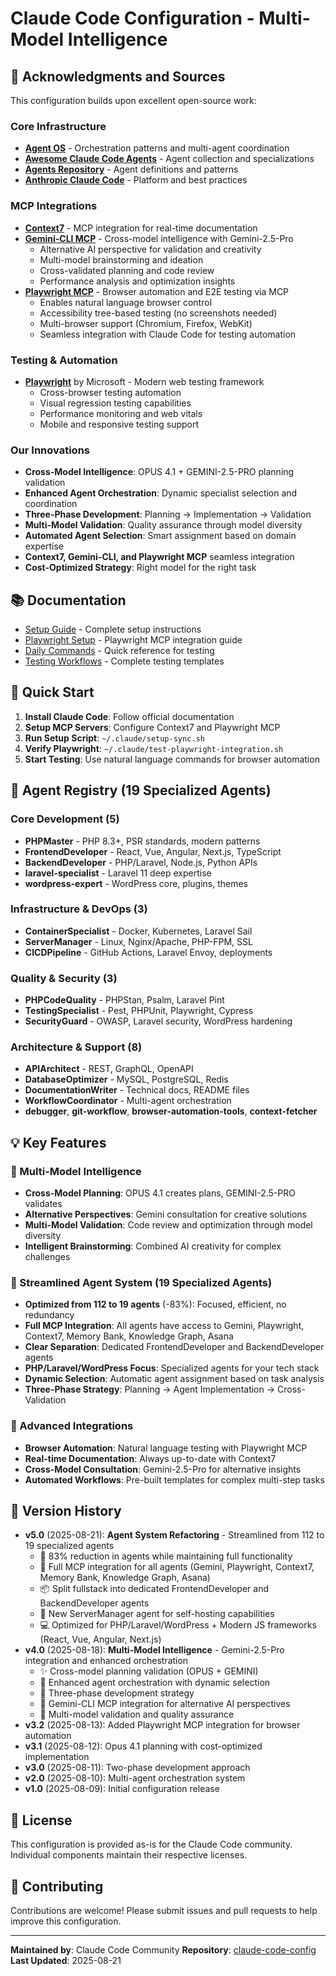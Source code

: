 # Claude Code Configuration - Multi-Model Intelligence

## 🙏 Acknowledgments and Sources

This configuration builds upon excellent open-source work:

### Core Infrastructure
- **[Agent OS](https://github.com/buildermethods/agent-os)** - Orchestration patterns and multi-agent coordination
- **[Awesome Claude Code Agents](https://github.com/hesreallyhim/awesome-claude-code-agents)** - Agent collection and specializations
- **[Agents Repository](https://github.com/wshobson/agents)** - Agent definitions and patterns
- **[Anthropic Claude Code](https://docs.anthropic.com/claude-code)** - Platform and best practices

### MCP Integrations
- **[Context7](https://context7.com)** - MCP integration for real-time documentation
- **[Gemini-CLI MCP](https://github.com/gemini-cli/mcp-tools)** - Cross-model intelligence with Gemini-2.5-Pro
  - Alternative AI perspective for validation and creativity
  - Multi-model brainstorming and ideation
  - Cross-validated planning and code review
  - Performance analysis and optimization insights
- **[Playwright MCP](https://github.com/microsoft/playwright-mcp)** - Browser automation and E2E testing via MCP
  - Enables natural language browser control
  - Accessibility tree-based testing (no screenshots needed)
  - Multi-browser support (Chromium, Firefox, WebKit)
  - Seamless integration with Claude Code for testing automation

### Testing & Automation
- **[Playwright](https://playwright.dev)** by Microsoft - Modern web testing framework
  - Cross-browser testing automation
  - Visual regression testing capabilities
  - Performance monitoring and web vitals
  - Mobile and responsive testing support

### Our Innovations
- **Cross-Model Intelligence**: OPUS 4.1 + GEMINI-2.5-PRO planning validation
- **Enhanced Agent Orchestration**: Dynamic specialist selection and coordination
- **Three-Phase Development**: Planning → Implementation → Validation
- **Multi-Model Validation**: Quality assurance through model diversity
- **Automated Agent Selection**: Smart assignment based on domain expertise
- **Context7, Gemini-CLI, and Playwright MCP** seamless integration
- **Cost-Optimized Strategy**: Right model for the right task

## 📚 Documentation

- [Setup Guide](SETUP-GUIDE.md) - Complete setup instructions
- [Playwright Setup](mcp-playwright-setup.md) - Playwright MCP integration guide
- [Daily Commands](playwright-daily-commands.md) - Quick reference for testing
- [Testing Workflows](workflows/playwright-testing.md) - Complete testing templates

## 🚀 Quick Start

1. **Install Claude Code**: Follow official documentation
2. **Setup MCP Servers**: Configure Context7 and Playwright MCP
3. **Run Setup Script**: `~/.claude/setup-sync.sh`
4. **Verify Playwright**: `~/.claude/test-playwright-integration.sh`
5. **Start Testing**: Use natural language commands for browser automation

## 🤖 Agent Registry (19 Specialized Agents)

### Core Development (5)
- **PHPMaster** - PHP 8.3+, PSR standards, modern patterns
- **FrontendDeveloper** - React, Vue, Angular, Next.js, TypeScript
- **BackendDeveloper** - PHP/Laravel, Node.js, Python APIs
- **laravel-specialist** - Laravel 11 deep expertise
- **wordpress-expert** - WordPress core, plugins, themes

### Infrastructure & DevOps (3)
- **ContainerSpecialist** - Docker, Kubernetes, Laravel Sail
- **ServerManager** - Linux, Nginx/Apache, PHP-FPM, SSL
- **CICDPipeline** - GitHub Actions, Laravel Envoy, deployments

### Quality & Security (3)
- **PHPCodeQuality** - PHPStan, Psalm, Laravel Pint
- **TestingSpecialist** - Pest, PHPUnit, Playwright, Cypress
- **SecurityGuard** - OWASP, Laravel security, WordPress hardening

### Architecture & Support (8)
- **APIArchitect** - REST, GraphQL, OpenAPI
- **DatabaseOptimizer** - MySQL, PostgreSQL, Redis
- **DocumentationWriter** - Technical docs, README files
- **WorkflowCoordinator** - Multi-agent orchestration
- **debugger**, **git-workflow**, **browser-automation-tools**, **context-fetcher**

## 💡 Key Features

### 🤖 Multi-Model Intelligence
- **Cross-Model Planning**: OPUS 4.1 creates plans, GEMINI-2.5-PRO validates
- **Alternative Perspectives**: Gemini consultation for creative solutions
- **Multi-Model Validation**: Code review and optimization through model diversity
- **Intelligent Brainstorming**: Combined AI creativity for complex challenges

### 🎯 Streamlined Agent System (19 Specialized Agents)
- **Optimized from 112 to 19 agents** (-83%): Focused, efficient, no redundancy
- **Full MCP Integration**: All agents have access to Gemini, Playwright, Context7, Memory Bank, Knowledge Graph, Asana
- **Clear Separation**: Dedicated FrontendDeveloper and BackendDeveloper agents
- **PHP/Laravel/WordPress Focus**: Specialized agents for your tech stack
- **Dynamic Selection**: Automatic agent assignment based on task analysis
- **Three-Phase Strategy**: Planning → Agent Implementation → Cross-Validation

### 🔧 Advanced Integrations
- **Browser Automation**: Natural language testing with Playwright MCP
- **Real-time Documentation**: Always up-to-date with Context7
- **Cross-Model Consultation**: Gemini-2.5-Pro for alternative insights
- **Automated Workflows**: Pre-built templates for complex multi-step tasks

## 🔄 Version History

- **v5.0** (2025-08-21): **Agent System Refactoring** - Streamlined from 112 to 19 specialized agents
  - 🎯 83% reduction in agents while maintaining full functionality
  - 🔧 Full MCP integration for all agents (Gemini, Playwright, Context7, Memory Bank, Knowledge Graph, Asana)
  - 📦 Split fullstack into dedicated FrontendDeveloper and BackendDeveloper agents
  - 🚀 New ServerManager agent for self-hosting capabilities
  - 💻 Optimized for PHP/Laravel/WordPress + Modern JS frameworks (React, Vue, Angular, Next.js)
- **v4.0** (2025-08-18): **Multi-Model Intelligence** - Gemini-2.5-Pro integration and enhanced orchestration
  - ✨ Cross-model planning validation (OPUS + GEMINI)
  - 🎯 Enhanced agent orchestration with dynamic selection
  - 🤖 Three-phase development strategy
  - 🔗 Gemini-CLI MCP integration for alternative AI perspectives
  - 🚀 Multi-model validation and quality assurance
- **v3.2** (2025-08-13): Added Playwright MCP integration for browser automation
- **v3.1** (2025-08-12): Opus 4.1 planning with cost-optimized implementation
- **v3.0** (2025-08-11): Two-phase development approach
- **v2.0** (2025-08-10): Multi-agent orchestration system
- **v1.0** (2025-08-09): Initial configuration release

## 📝 License

This configuration is provided as-is for the Claude Code community. Individual components maintain their respective licenses.

## 🤝 Contributing

Contributions are welcome! Please submit issues and pull requests to help improve this configuration.

---

**Maintained by**: Claude Code Community
**Repository**: [claude-code-config](https://github.com/lushanoperera/claude-code.git)
**Last Updated**: 2025-08-21